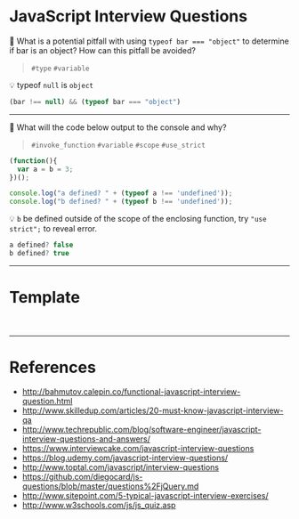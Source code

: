 # JavaScript Interview Questions

💬 What is a potential pitfall with using `typeof bar === "object"` to determine if bar is an object? How can this pitfall be avoided? 
> `#type` `#variable`

💡 typeof `null` is `object`
```js
(bar !== null) && (typeof bar === "object")
```

- - -

💬 What will the code below output to the console and why?
> `#invoke_function` `#variable` `#scope` `#use_strict`

```js
(function(){
  var a = b = 3;
})();

console.log("a defined? " + (typeof a !== 'undefined'));
console.log("b defined? " + (typeof b !== 'undefined'));
```
💡 `b` be defined outside of the scope of the enclosing function, try `"use strict";` to reveal error.
```js
a defined? false
b defined? true
```

- - -

# Template
##### 
```js

```
> 
```js

```
- - -

# References
* http://bahmutov.calepin.co/functional-javascript-interview-question.html
* http://www.skilledup.com/articles/20-must-know-javascript-interview-qa
* http://www.techrepublic.com/blog/software-engineer/javascript-interview-questions-and-answers/
* https://www.interviewcake.com/javascript-interview-questions
* https://blog.udemy.com/javascript-interview-questions/
* http://www.toptal.com/javascript/interview-questions
* https://github.com/diegocard/js-questions/blob/master/questions%2FjQuery.md
* http://www.sitepoint.com/5-typical-javascript-interview-exercises/
* http://www.w3schools.com/js/js_quiz.asp
